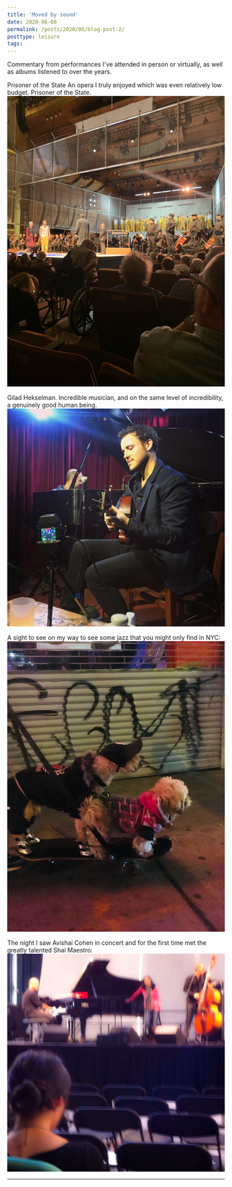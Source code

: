 ```yaml
---
title: 'Moved by sound'
date: 2020-06-08
permalink: /posts/2020/06/blog-post-2/
posttype: leisure
tags:
---
```


Commentary from  performances I've attended in person or virtually, as well as albums listened to over the years.



Prisoner of the State An opera I truly enjoyed which was even relatively low budget. Prisoner of the State. 
![](/images/classical.jpg)

Gilad Hekselman. Incredible musician, and on the same level of incredibility, a genuinely good human being. 
![](/images/jazz1.jpg)

A sight to see on my way to see some jazz that you might only find in NYC:
![](/images/jazz2.jpg)

The night I saw Avishai Cohen in concert and for the first time met the greatly talented Shai Maestro:
![](/images/jazz3.jpeg)

------
